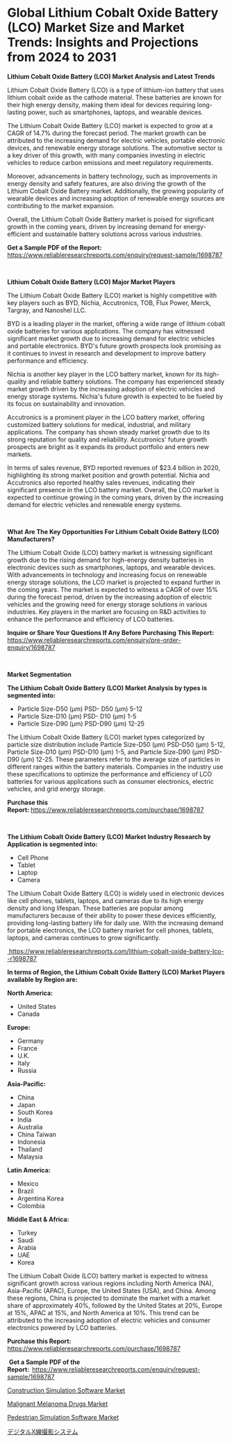 <p><h1>Global Lithium Cobalt Oxide Battery (LCO) Market Size and Market Trends: Insights and Projections from 2024 to 2031</h1></p><p><strong>Lithium Cobalt Oxide Battery (LCO) Market Analysis and Latest Trends</strong></p>
<p><p>Lithium Cobalt Oxide Battery (LCO) is a type of lithium-ion battery that uses lithium cobalt oxide as the cathode material. These batteries are known for their high energy density, making them ideal for devices requiring long-lasting power, such as smartphones, laptops, and wearable devices.</p><p>The Lithium Cobalt Oxide Battery (LCO) market is expected to grow at a CAGR of 14.7% during the forecast period. The market growth can be attributed to the increasing demand for electric vehicles, portable electronic devices, and renewable energy storage solutions. The automotive sector is a key driver of this growth, with many companies investing in electric vehicles to reduce carbon emissions and meet regulatory requirements.</p><p>Moreover, advancements in battery technology, such as improvements in energy density and safety features, are also driving the growth of the Lithium Cobalt Oxide Battery market. Additionally, the growing popularity of wearable devices and increasing adoption of renewable energy sources are contributing to the market expansion.</p><p>Overall, the Lithium Cobalt Oxide Battery market is poised for significant growth in the coming years, driven by increasing demand for energy-efficient and sustainable battery solutions across various industries.</p></p>
<p><strong>Get a Sample PDF of the Report:&nbsp;</strong> <a href="https://www.reliableresearchreports.com/enquiry/request-sample/1698787">https://www.reliableresearchreports.com/enquiry/request-sample/1698787</a></p>
<p>&nbsp;</p>
<p><strong>Lithium Cobalt Oxide Battery (LCO) Major Market Players</strong></p>
<p><p>The Lithium Cobalt Oxide Battery (LCO) market is highly competitive with key players such as BYD, Nichia, Accutronics, TOB, Flux Power, Merck, Targray, and Nanoshel LLC. </p><p>BYD is a leading player in the market, offering a wide range of lithium cobalt oxide batteries for various applications. The company has witnessed significant market growth due to increasing demand for electric vehicles and portable electronics. BYD's future growth prospects look promising as it continues to invest in research and development to improve battery performance and efficiency. </p><p>Nichia is another key player in the LCO battery market, known for its high-quality and reliable battery solutions. The company has experienced steady market growth driven by the increasing adoption of electric vehicles and energy storage systems. Nichia's future growth is expected to be fueled by its focus on sustainability and innovation. </p><p>Accutronics is a prominent player in the LCO battery market, offering customized battery solutions for medical, industrial, and military applications. The company has shown steady market growth due to its strong reputation for quality and reliability. Accutronics' future growth prospects are bright as it expands its product portfolio and enters new markets. </p><p>In terms of sales revenue, BYD reported revenues of $23.4 billion in 2020, highlighting its strong market position and growth potential. Nichia and Accutronics also reported healthy sales revenues, indicating their significant presence in the LCO battery market. Overall, the LCO market is expected to continue growing in the coming years, driven by the increasing demand for electric vehicles and renewable energy systems.</p></p>
<p>&nbsp;</p>
<p><strong>What Are The Key Opportunities For Lithium Cobalt Oxide Battery (LCO) Manufacturers?</strong></p>
<p><p>The Lithium Cobalt Oxide (LCO) battery market is witnessing significant growth due to the rising demand for high-energy density batteries in electronic devices such as smartphones, laptops, and wearable devices. With advancements in technology and increasing focus on renewable energy storage solutions, the LCO market is projected to expand further in the coming years. The market is expected to witness a CAGR of over 15% during the forecast period, driven by the increasing adoption of electric vehicles and the growing need for energy storage solutions in various industries. Key players in the market are focusing on R&D activities to enhance the performance and efficiency of LCO batteries.</p></p>
<p><strong>Inquire or Share Your Questions If Any Before Purchasing This Report:</strong> <a href="https://www.reliableresearchreports.com/enquiry/pre-order-enquiry/1698787">https://www.reliableresearchreports.com/enquiry/pre-order-enquiry/1698787</a></p>
<p>&nbsp;</p>
<p><strong>Market Segmentation</strong></p>
<p><strong>The Lithium Cobalt Oxide Battery (LCO) Market Analysis by types is segmented into:</strong></p>
<p><ul><li>Particle Size-D50 (μm) PSD- D50 (μm) 5-12</li><li>Particle Size-D10 (μm) PSD- D10 (μm) 1-5</li><li>Particle Size-D90 (μm) PSD-D90 (μm) 12-25</li></ul></p>
<p><p>The Lithium Cobalt Oxide Battery (LCO) market types categorized by particle size distribution include Particle Size-D50 (μm) PSD-D50 (μm) 5-12, Particle Size-D10 (μm) PSD-D10 (μm) 1-5, and Particle Size-D90 (μm) PSD-D90 (μm) 12-25. These parameters refer to the average size of particles in different ranges within the battery materials. Companies in the industry use these specifications to optimize the performance and efficiency of LCO batteries for various applications such as consumer electronics, electric vehicles, and grid energy storage.</p></p>
<p><strong>Purchase this Report:&nbsp;</strong><a href="https://www.reliableresearchreports.com/purchase/1698787">https://www.reliableresearchreports.com/purchase/1698787</a></p>
<p>&nbsp;</p>
<p><strong>The Lithium Cobalt Oxide Battery (LCO) Market Industry Research by Application is segmented into:</strong></p>
<p><ul><li>Cell Phone</li><li>Tablet</li><li>Laptop</li><li>Camera</li></ul></p>
<p><p>The Lithium Cobalt Oxide Battery (LCO) is widely used in electronic devices like cell phones, tablets, laptops, and cameras due to its high energy density and long lifespan. These batteries are popular among manufacturers because of their ability to power these devices efficiently, providing long-lasting battery life for daily use. With the increasing demand for portable electronics, the LCO battery market for cell phones, tablets, laptops, and cameras continues to grow significantly.</p></p>
<p><a href="https://www.reliableresearchreports.com/lithium-cobalt-oxide-battery-lco--r1698787">&nbsp;https://www.reliableresearchreports.com/lithium-cobalt-oxide-battery-lco--r1698787</a></p>
<p><strong>In terms of Region, the Lithium Cobalt Oxide Battery (LCO) Market Players available by Region are:</strong></p>
<p>
    <p> <strong> North America: </strong>
        <ul>
            <li>United States</li>
            <li>Canada</li>
        </ul>
        </p> 
    <p> <strong> Europe: </strong>
        <ul>
            <li>Germany</li>
            <li>France</li>
            <li>U.K.</li>
            <li>Italy</li>
            <li>Russia</li>
        </ul>
        </p> 
    <p> <strong> Asia-Pacific: </strong>
        <ul>
            <li>China</li>
            <li>Japan</li>
            <li>South Korea</li>
            <li>India</li>
            <li>Australia</li>
            <li>China Taiwan</li>
            <li>Indonesia</li>
            <li>Thailand</li>
            <li>Malaysia</li>
        </ul>
        </p> 
    <p> <strong> Latin America: </strong>
        <ul>
            <li>Mexico</li>
            <li>Brazil</li>
            <li>Argentina Korea</li>
            <li>Colombia</li>
        </ul>
        </p> 
    <p> <strong> Middle East & Africa: </strong>
        <ul>
            <li>Turkey</li>
            <li>Saudi</li>
            <li>Arabia</li>
            <li>UAE</li>
            <li>Korea</li>
        </ul>
    </p>
    </p>
<p><p>The Lithium Cobalt Oxide (LCO) battery market is expected to witness significant growth across various regions including North America (NA), Asia-Pacific (APAC), Europe, the United States (USA), and China. Among these regions, China is projected to dominate the market with a market share of approximately 40%, followed by the United States at 20%, Europe at 15%, APAC at 15%, and North America at 10%. This trend can be attributed to the increasing adoption of electric vehicles and consumer electronics powered by LCO batteries.</p></p>
<p><strong>Purchase this Report: </strong><a href="https://www.reliableresearchreports.com/purchase/1698787">https://www.reliableresearchreports.com/purchase/1698787</a></p>
<p>&nbsp;<strong>Get a Sample PDF of the Report:&nbsp;&nbsp;</strong><a href="https://www.reliableresearchreports.com/enquiry/request-sample/1698787">https://www.reliableresearchreports.com/enquiry/request-sample/1698787</a></p>
<p><strong></strong></p>
<p><p><a href="https://www.linkedin.com/pulse/construction-simulation-software-market-trends-forecast-competitive-ndsme">Construction Simulation Software Market</a></p><p><a href="https://github.com/peachesmcdowel1/Market-Research-Report-List-2/blob/main/malignant-melanoma-drugs-market.md">Malignant Melanoma Drugs Market</a></p><p><a href="https://www.linkedin.com/pulse/analyzing-pedestrian-simulation-software-market-global-wq5dc">Pedestrian Simulation Software Market</a></p><p><a href="https://github.com/BrionnaBoyle/Market-Research-Report-List-1/blob/main/218018865721.md">デジタルX線撮影システム</a></p></p>
